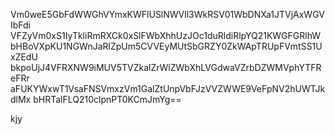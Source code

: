 Vm0weE5GbFdWWGhVYmxKWFlUSlNWVll3WkRSV01WbDNXa1JTVjAxWGVIbFdi
VFZyVm0xS1IyTkliRmRXCk0xSlFWbXhhUzJOc1duRldiRlpYQ21KWGFGRlhW
bHBoVXpKU1NGWnJaRlZpUm5CVVEyMUtSbGRZY0ZkWApTRUpFVmtSS1UxZEdU
bkpoUjJ4VFRXNW9iMUV5TVZkalZrWlZWbXhLVGdwaVZrbDZWMVphYTFReFRr
aFUKYWxwT1VsaFNSVmxzVm1GalZtUnpVbFJzVVZWWE9VeFpNV2hUWTJkdlMx
bHRTalFLQ210clpnPT0KCmJmYg==

kjy